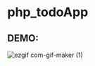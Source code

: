 # php_todoApp
## DEMO:
![ezgif com-gif-maker (1)](https://user-images.githubusercontent.com/108213167/208058840-21074108-46b4-4d7c-b7de-226607081fc6.gif)
